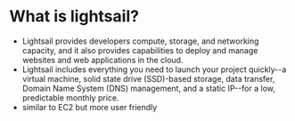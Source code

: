 #  What is lightsail?
- Lightsail provides developers compute, storage, and networking capacity, and it also provides capabilities to deploy and manage websites and web applications in the cloud.
- Lightsail includes everything you need to launch your project quickly--a virtual machine, solid state drive (SSD)-based storage, data transfer, Domain Name System (DNS) management, and a static IP--for a low, predictable monthly price.
- similar to EC2 but more user friendly
